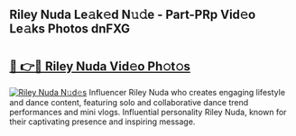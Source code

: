 ## Riley Nuda Le𝚊k𝚎d N𝚞𝚍e - Part-PRp Vid𝚎o Le𝚊ks Photos dnFXG

# <h2><a href="http://fbfvf1j.evod.top/?m=Riley+Nuda">🔗 👉🔴 Riley Nuda Vid𝚎o Ph𝚘t𝚘s</a></h2>

[![Riley Nuda N𝚞d𝚎s](https://i.imgur.com/8V9OHl7.gif)](http://fbfvf1j.evod.top/?m=Riley+Nuda)
Influencer Riley Nuda who creates engaging lifestyle and dance content, featuring solo and collaborative dance trend performances and mini vlogs. Influential personality Riley Nuda, known for their captivating presence and inspiring message. 
